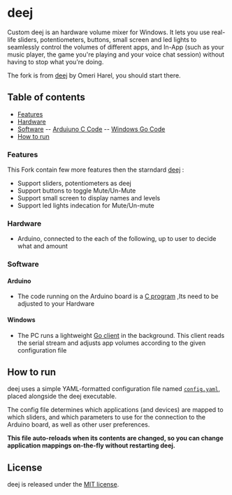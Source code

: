 # deej

Custom deej is an hardware volume mixer for Windows.
It lets you use real-life sliders, potentiometers, buttons, small screen and led lights to seamlessly control the volumes of different apps, and In-App (such as your music player, the game you're playing and your voice chat session) without having to stop what you're doing.

The fork is from [deej](https://github.com/omriharel/deej) by Omeri Harel, you should start there.

## Table of contents

- [Features](#features)
- [Hardware](#hardware)
- [Software](#software)
  -- [Arduiuno C Code](#arduino)
  -- [Windows Go Code](#arduino)
- [How to run](#how-to-run)

### Features

This Fork contain few more features then the starndard [deej](https://github.com/omriharel/deej) :

- Support sliders, potentiometers as deej
- Support buttons to toggle Mute/Un-Mute
- Support small screen to display names and levels
- Support led lights indecation for Mute/Un-mute

### Hardware

- Arduino, connected to the each of the following, up to user to decide what and amount
  
### Software

#### Arduino

- The code running on the Arduino board is a [C program](./arduino/deej-5-sliders-vanilla/deej-5-sliders-vanilla.ino) ,Its need to be adjusted to your Hardware

#### Windows

- The PC runs a lightweight [Go client](./pkg/deej/cmd/main.go) in the background. This client reads the serial stream and adjusts app volumes according to the given configuration file

## How to run

deej uses a simple YAML-formatted configuration file named [`config.yaml`](./config.yaml), placed alongside the deej executable.

The config file determines which applications (and devices) are mapped to which sliders, and which parameters to use for the connection to the Arduino board, as well as other user preferences.

**This file auto-reloads when its contents are changed, so you can change application mappings on-the-fly without restarting deej.**

## License

deej is released under the [MIT license](./LICENSE).
